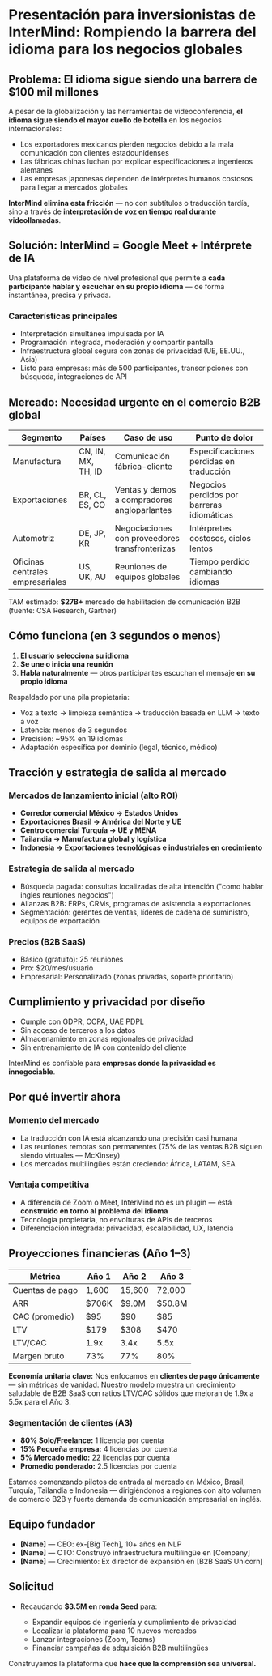 # Presentación para inversionistas de InterMind: Rompiendo la barrera del idioma para los negocios globales <Badge type="success" text="actualizado" />

## Problema: El idioma sigue siendo una barrera de $100 mil millones

A pesar de la globalización y las herramientas de videoconferencia, **el idioma sigue siendo el mayor cuello de botella** en los negocios internacionales:

- Los exportadores mexicanos pierden negocios debido a la mala comunicación con clientes estadounidenses
- Las fábricas chinas luchan por explicar especificaciones a ingenieros alemanes
- Las empresas japonesas dependen de intérpretes humanos costosos para llegar a mercados globales

**InterMind elimina esta fricción** — no con subtítulos o traducción tardía, sino a través de **interpretación de voz en tiempo real durante videollamadas**.

## Solución: InterMind = Google Meet + Intérprete de IA

Una plataforma de video de nivel profesional que permite a **cada participante hablar y escuchar en su propio idioma** — de forma instantánea, precisa y privada.

### Características principales

- Interpretación simultánea impulsada por IA
- Programación integrada, moderación y compartir pantalla
- Infraestructura global segura con zonas de privacidad (UE, EE.UU., Asia)
- Listo para empresas: más de 500 participantes, transcripciones con búsqueda, integraciones de API

## Mercado: Necesidad urgente en el comercio B2B global

| Segmento       | Países             | Caso de uso                              | Punto de dolor                      |
| -------------- | ------------------ | ---------------------------------------- | ----------------------------------- |
| Manufactura    | CN, IN, MX, TH, ID | Comunicación fábrica-cliente             | Especificaciones perdidas en traducción |
| Exportaciones  | BR, CL, ES, CO     | Ventas y demos a compradores angloparlantes | Negocios perdidos por barreras idiomáticas |
| Automotriz     | DE, JP, KR         | Negociaciones con proveedores transfronterizas | Intérpretes costosos, ciclos lentos |
| Oficinas centrales empresariales | US, UK, AU | Reuniones de equipos globales | Tiempo perdido cambiando idiomas |

TAM estimado: **$27B+** mercado de habilitación de comunicación B2B (fuente: CSA Research, Gartner)

## Cómo funciona (en 3 segundos o menos)

1. **El usuario selecciona su idioma**
2. **Se une o inicia una reunión**
3. **Habla naturalmente** — otros participantes escuchan el mensaje **en su propio idioma**

Respaldado por una pila propietaria:

- Voz a texto → limpieza semántica → traducción basada en LLM → texto a voz
- Latencia: menos de 3 segundos
- Precisión: ~95% en 19 idiomas
- Adaptación específica por dominio (legal, técnico, médico)

## Tracción y estrategia de salida al mercado

### Mercados de lanzamiento inicial (alto ROI)

- **Corredor comercial México → Estados Unidos**
- **Exportaciones Brasil → América del Norte y UE**
- **Centro comercial Turquía → UE y MENA**
- **Tailandia → Manufactura global y logística**
- **Indonesia → Exportaciones tecnológicas e industriales en crecimiento**

### Estrategia de salida al mercado

- Búsqueda pagada: consultas localizadas de alta intención ("como hablar ingles reuniones negocios")
- Alianzas B2B: ERPs, CRMs, programas de asistencia a exportaciones
- Segmentación: gerentes de ventas, líderes de cadena de suministro, equipos de exportación

### Precios (B2B SaaS)

- Básico (gratuito): 25 reuniones
- Pro: $20/mes/usuario
- Empresarial: Personalizado (zonas privadas, soporte prioritario)

## Cumplimiento y privacidad por diseño

- Cumple con GDPR, CCPA, UAE PDPL
- Sin acceso de terceros a los datos
- Almacenamiento en zonas regionales de privacidad
- Sin entrenamiento de IA con contenido del cliente

InterMind es confiable para **empresas donde la privacidad es innegociable**.

## Por qué invertir ahora

### Momento del mercado

- La traducción con IA está alcanzando una precisión casi humana
- Las reuniones remotas son permanentes (75% de las ventas B2B siguen siendo virtuales — McKinsey)
- Los mercados multilingües están creciendo: África, LATAM, SEA

### Ventaja competitiva

- A diferencia de Zoom o Meet, InterMind no es un plugin — está **construido en torno al problema del idioma**
- Tecnología propietaria, no envolturas de APIs de terceros
- Diferenciación integrada: privacidad, escalabilidad, UX, latencia

## Proyecciones financieras (Año 1–3)

| Métrica         | Año 1  | Año 2  | Año 3  |
| --------------- | ------ | ------ | ------ |
| Cuentas de pago | 1,600  | 15,600 | 72,000 |
| ARR             | $706K  | $9.0M  | $50.8M |
| CAC (promedio)  | $95    | $90    | $85    |
| LTV             | $179   | $308   | $470   |
| LTV/CAC         | 1.9x   | 3.4x   | 5.5x   |
| Margen bruto    | 73%    | 77%    | 80%    |

**Economía unitaria clave:** Nos enfocamos en **clientes de pago únicamente** — sin métricas de vanidad. Nuestro modelo muestra un crecimiento saludable de B2B SaaS con ratios LTV/CAC sólidos que mejoran de 1.9x a 5.5x para el Año 3.

### Segmentación de clientes (A3)

- **80% Solo/Freelance:** 1 licencia por cuenta
- **15% Pequeña empresa:** 4 licencias por cuenta
- **5% Mercado medio:** 22 licencias por cuenta
- **Promedio ponderado:** 2.5 licencias por cuenta

Estamos comenzando pilotos de entrada al mercado en México, Brasil, Turquía, Tailandia e Indonesia — dirigiéndonos a regiones con alto volumen de comercio B2B y fuerte demanda de comunicación empresarial en inglés.

## Equipo fundador

- **[Name]** — CEO: ex-[Big Tech], 10+ años en NLP
- **[Name]** — CTO: Construyó infraestructura multilingüe en [Company]
- **[Name]** — Crecimiento: Ex director de expansión en [B2B SaaS Unicorn]

## Solicitud

- Recaudando **$3.5M en ronda Seed** para:

  - Expandir equipos de ingeniería y cumplimiento de privacidad
  - Localizar la plataforma para 10 nuevos mercados
  - Lanzar integraciones (Zoom, Teams)
  - Financiar campañas de adquisición B2B multilingües

Construyamos la plataforma que **hace que la comprensión sea universal.**